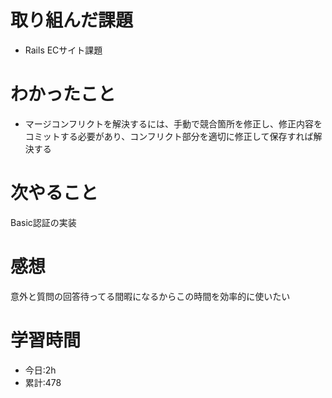 # 取り組んだ課題
  - Rails ECサイト課題
# わかったこと
*   マージコンフリクトを解決するには、手動で競合箇所を修正し、修正内容をコミットする必要があり、コンフリクト部分を適切に修正して保存すれば解決する
 
# 次やること
Basic認証の実装
# 感想
意外と質問の回答待ってる間暇になるからこの時間を効率的に使いたい
# 学習時間
- 今日:2h
- 累計:478